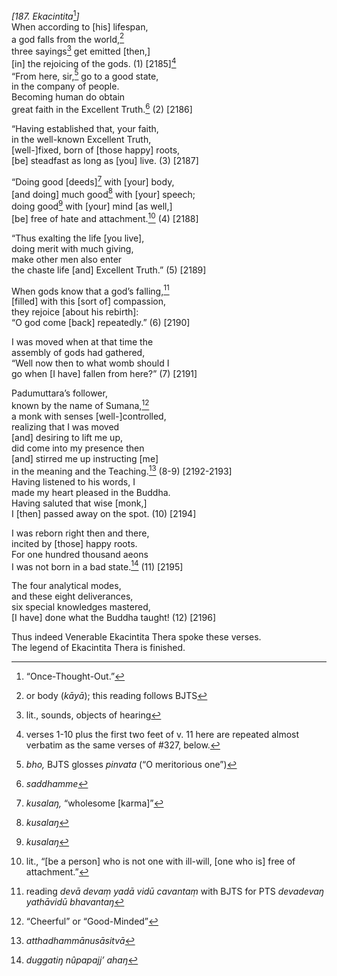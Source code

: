 *\[187. Ekacintita*[^1]*\]*  
When according to \[his\] lifespan,  
a god falls from the world,[^2]  
three sayings[^3] get emitted \[then,\]  
\[in\] the rejoicing of the gods. (1) \[2185\][^4]  
“From here, sir,[^5] go to a good state,  
in the company of people.  
Becoming human do obtain  
great faith in the Excellent Truth.[^6] (2) \[2186\]

“Having established that, your faith,  
in the well-known Excellent Truth,  
\[well-\]fixed, born of \[those happy\] roots,  
\[be\] steadfast as long as \[you\] live. (3) \[2187\]

“Doing good \[deeds\][^7] with \[your\] body,  
\[and doing\] much good[^8] with \[your\] speech;  
doing good[^9] with \[your\] mind \[as well,\]  
\[be\] free of hate and attachment.[^10] (4) \[2188\]

“Thus exalting the life \[you live\],  
doing merit with much giving,  
make other men also enter  
the chaste life \[and\] Excellent Truth.” (5) \[2189\]

When gods know that a god’s falling,[^11]  
\[filled\] with this \[sort of\] compassion,  
they rejoice \[about his rebirth\]:  
“O god come \[back\] repeatedly.” (6) \[2190\]

I was moved when at that time the  
assembly of gods had gathered,  
“Well now then to what womb should I  
go when \[I have\] fallen from here?” (7) \[2191\]

Padumuttara’s follower,  
known by the name of Sumana,[^12]  
a monk with senses \[well-\]controlled,  
realizing that I was moved  
\[and\] desiring to lift me up,  
did come into my presence then  
\[and\] stirred me up instructing \[me\]  
in the meaning and the Teaching.[^13] (8-9) \[2192-2193\]  
Having listened to his words, I  
made my heart pleased in the Buddha.  
Having saluted that wise \[monk,\]  
I \[then\] passed away on the spot. (10) \[2194\]

I was reborn right then and there,  
incited by \[those\] happy roots.  
For one hundred thousand aeons  
I was not born in a bad state.[^14] (11) \[2195\]

The four analytical modes,  
and these eight deliverances,  
six special knowledges mastered,  
\[I have\] done what the Buddha taught! (12) \[2196\]

Thus indeed Venerable Ekacintita Thera spoke these verses.  
The legend of Ekacintita Thera is finished.  
[^1]: “Once-Thought-Out.”  
[^2]: or body (*kāyā*); this reading follows BJTS  
[^3]: lit., sounds, objects of hearing  
[^4]: verses 1-10 plus the first two feet of v. 11 here are repeated
    almost verbatim as the same verses of \#327, below.  
[^5]: *bho,* BJTS glosses *pinvata* (“O meritorious one”)  
[^6]: *saddhamme*  
[^7]: *kusalaŋ,* “wholesome \[karma\]”  
[^8]: *kusalaŋ*  
[^9]: *kusalaŋ*  
[^10]: lit., “\[be a person\] who is not one with ill-will, \[one who
    is\] free of attachment.”  
[^11]: reading *devā devaṃ yadā vidū cavantaṃ* with BJTS for PTS
    *devadevaŋ yathāvidū bhavantaŋ*  
[^12]: “Cheerful” or “Good-Minded”  
[^13]: *atthadhammānusāsitvā*  
[^14]: *duggatiŋ nûpapajj’ ahaŋ*
